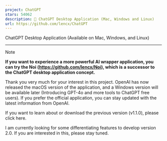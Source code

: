 ```yaml
---
project: ChatGPT
stars: 54062
description: 🔮 ChatGPT Desktop Application (Mac, Windows and Linux)
url: https://github.com/lencx/ChatGPT
---
```


ChatGPT Desktop Application (Available on Mac, Windows, and Linux)

* * *

Note

**If you want to experience a more powerful AI wrapper application, you can try the Noi (https://github.com/lencx/Noi), which is a successor to the ChatGPT desktop application concept.**

Thank you very much for your interest in this project. OpenAI has now released the macOS version of the application, and a Windows version will be available later (Introducing GPT-4o and more tools to ChatGPT free users). If you prefer the official application, you can stay updated with the latest information from OpenAI.

If you want to learn about or download the previous version (v1.1.0), please click here.

I am currently looking for some differentiating features to develop version 2.0. If you are interested in this, please stay tuned.
